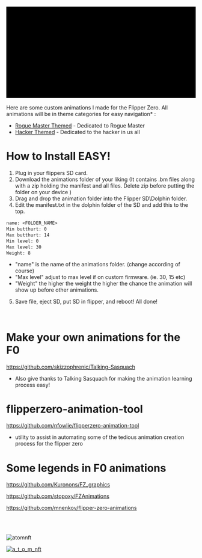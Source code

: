 ![Header](Images/animationheader.gif)

Here are some custom animations I made for the Flipper Zero. All animations will be in theme categories for easy navigation* :

- [Rogue Master Themed](https://github.com/ATOMNFT/Flipper-Vault/tree/main/Animations/Rogue%20Master%20Themed) - Dedicated to Rogue Master
- [Hacker Themed](https://github.com/ATOMNFT/Flipper-Vault/tree/main/Animations/Hacker%20Themed) - Dedicated to the hacker in us all



# How to Install EASY!
  1. Plug in your flippers SD card.
  2. Download the animations folder of your liking (It contains .bm files along with a zip holding the manifest and all files. Delete zip before putting the folder on your device )
  3. Drag and drop the animation folder into the Flipper SD\Dolphin folder.
  4. Edit the manifest.txt in the dolphin folder of the SD and add this to the top.
```
name: <FOLDER_NAME>
Min butthurt: 0
Max butthurt: 14
Min level: 0
Max level: 30
Weight: 8
```

  - "name" is the name of the animations folder. (change according of course)
  - "Max level" adjust to max level if on custom firmware. (ie. 30, 15 etc)
  - "Weight" the higher the weight the higher the chance the animation will show up before other animations.
 
 5. Save file, eject SD, put SD in flipper, and reboot! All done!

<BR>

# Make your own animations for the F0
https://github.com/skizzophrenic/Talking-Sasquach
  - Also give thanks to Talking Sasquach for making the animation learning process easy!

# flipperzero-animation-tool
https://github.com/nfowlie/flipperzero-animation-tool
  - utility to assist in automating some of the tedious animation creation process
    for the flipper zero

# Some legends in F0 animations
https://github.com/Kuronons/FZ_graphics

https://github.com/stopoxy/FZAnimations

https://github.com/mnenkov/flipper-zero-animations

<br>
<br>

<p align="left"> <img src="https://komarev.com/ghpvc/?username=atomnft&label=Profile%20views&color=0e75b6&style=flat" alt="atomnft" /> </p>
<p align="left"> <a href="https://twitter.com/a_t_o_m_nft" target="blank"><img src="https://img.shields.io/twitter/follow/a_t_o_m_nft?logo=twitter&style=for-the-badge" alt="a_t_o_m_nft" /></a> </p>

